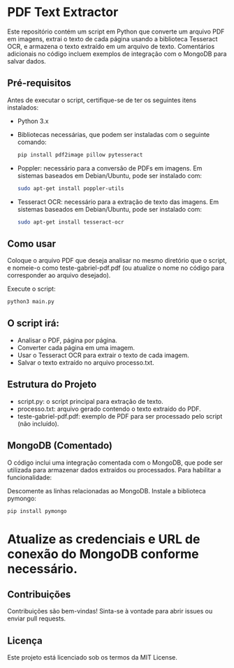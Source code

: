 # PDF Text Extractor

Este repositório contém um script em Python que converte um arquivo PDF em imagens, extrai o texto de cada página usando a biblioteca Tesseract OCR, e armazena o texto extraído em um arquivo de texto. Comentários adicionais no código incluem exemplos de integração com o MongoDB para salvar dados.

## Pré-requisitos

Antes de executar o script, certifique-se de ter os seguintes itens instalados:

- Python 3.x
- Bibliotecas necessárias, que podem ser instaladas com o seguinte comando:
  ```bash
  pip install pdf2image pillow pytesseract

- Poppler: necessário para a conversão de PDFs em imagens. Em sistemas baseados em Debian/Ubuntu, pode ser instalado com:
  ```bash
  sudo apt-get install poppler-utils
  ```

- Tesseract OCR: necessário para a extração de texto das imagens. Em sistemas baseados em Debian/Ubuntu, pode ser instalado com:
  ```bash
  sudo apt-get install tesseract-ocr
    ```

## Como usar
Coloque o arquivo PDF que deseja analisar no mesmo diretório que o script, e nomeie-o como teste-gabriel-pdf.pdf (ou atualize o nome no código para corresponder ao arquivo desejado).

Execute o script:
  ```bash
  python3 main.py
  ```

## O script irá:

- Analisar o PDF, página por página.
- Converter cada página em uma imagem.
- Usar o Tesseract OCR para extrair o texto de cada imagem.
- Salvar o texto extraído no arquivo processo.txt.


## Estrutura do Projeto
- script.py: o script principal para extração de texto.
- processo.txt: arquivo gerado contendo o texto extraído do PDF.
- teste-gabriel-pdf.pdf: exemplo de PDF para ser processado pelo script (não incluído).

## MongoDB (Comentado)
O código inclui uma integração comentada com o MongoDB, que pode ser utilizada para armazenar dados extraídos ou processados. Para habilitar a funcionalidade:

Descomente as linhas relacionadas ao MongoDB.
Instale a biblioteca pymongo:
  ```bash
  pip install pymongo
  ```

# Atualize as credenciais e URL de conexão do MongoDB conforme necessário.

## Contribuições
Contribuições são bem-vindas! Sinta-se à vontade para abrir issues ou enviar pull requests.

## Licença
Este projeto está licenciado sob os termos da MIT License.